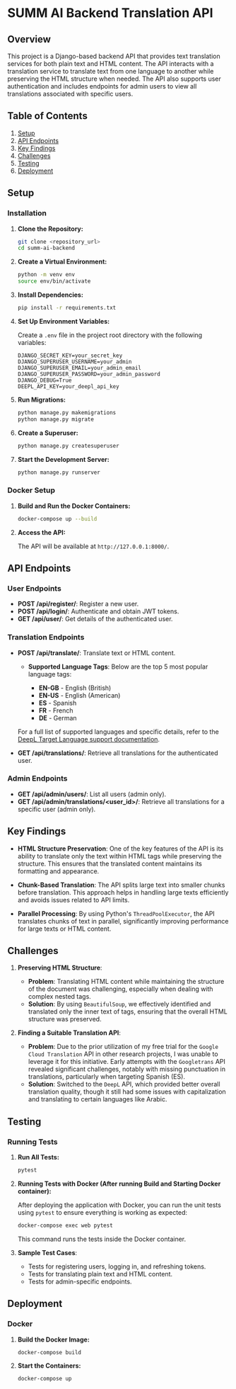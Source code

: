 # SUMM AI Backend Translation API

## Overview

This project is a Django-based backend API that provides text translation services for both plain text and HTML content. The API interacts with a translation service to translate text from one language to another while preserving the HTML structure when needed. The API also supports user authentication and includes endpoints for admin users to view all translations associated with specific users.

## Table of Contents

1. [Setup](#setup)
2. [API Endpoints](#api-endpoints)
3. [Key Findings](#key-findings)
4. [Challenges](#challenges)
5. [Testing](#testing)
6. [Deployment](#deployment)

## Setup

### Installation

1. **Clone the Repository:**

   ```bash
   git clone <repository_url>
   cd summ-ai-backend
   ```

2. **Create a Virtual Environment:**

   ```bash
   python -m venv env
   source env/bin/activate
   ```

3. **Install Dependencies:**

   ```bash
   pip install -r requirements.txt
   ```

4. **Set Up Environment Variables:**

   Create a `.env` file in the project root directory with the following variables:

   ```plaintext
   DJANGO_SECRET_KEY=your_secret_key
   DJANGO_SUPERUSER_USERNAME=your_admin
   DJANGO_SUPERUSER_EMAIL=your_admin_email
   DJANGO_SUPERUSER_PASSWORD=your_admin_password
   DJANGO_DEBUG=True
   DEEPL_API_KEY=your_deepl_api_key
   ```

5. **Run Migrations:**

   ```bash
   python manage.py makemigrations
   python manage.py migrate
   ```

6. **Create a Superuser:**

   ```bash
   python manage.py createsuperuser
   ```

7. **Start the Development Server:**

   ```bash
   python manage.py runserver
   ```

### Docker Setup

1. **Build and Run the Docker Containers:**

   ```bash
   docker-compose up --build
   ```

2. **Access the API:**

   The API will be available at `http://127.0.0.1:8000/`.

## API Endpoints

### User Endpoints

- **POST /api/register/**: Register a new user.
- **POST /api/login/**: Authenticate and obtain JWT tokens.
- **GET /api/user/**: Get details of the authenticated user.

### Translation Endpoints

- **POST /api/translate/**: Translate text or HTML content.
  - **Supported Language Tags**: Below are the top 5 most popular language tags:
  
    - **EN-GB** - English (British)
    - **EN-US** - English (American)
    - **ES** - Spanish
    - **FR** - French
    - **DE** - German
  
  For a full list of supported languages and specific details, refer to the [DeepL Target Language support documentation](https://developers.deepl.com/docs/resources/supported-languages).

- **GET /api/translations/**: Retrieve all translations for the authenticated user.

### Admin Endpoints

- **GET /api/admin/users/**: List all users (admin only).
- **GET /api/admin/translations/<user_id>/**: Retrieve all translations for a specific user (admin only).

## Key Findings

- **HTML Structure Preservation**: One of the key features of the API is its ability to translate only the text within HTML tags while preserving the structure. This ensures that the translated content maintains its formatting and appearance.
  
- **Chunk-Based Translation**: The API splits large text into smaller chunks before translation. This approach helps in handling large texts efficiently and avoids issues related to API limits.

- **Parallel Processing**: By using Python's `ThreadPoolExecutor`, the API translates chunks of text in parallel, significantly improving performance for large texts or HTML content.

## Challenges

1. **Preserving HTML Structure**:
   - **Problem**: Translating HTML content while maintaining the structure of the document was challenging, especially when dealing with complex nested tags.
   - **Solution**: By using `BeautifulSoup`, we effectively identified and translated only the inner text of tags, ensuring that the overall HTML structure was preserved.

2. **Finding a Suitable Translation API**:

   - **Problem**: Due to the prior utilization of my free trial for the `Google Cloud Translation` API in other research projects, I was unable to leverage it for this initiative. Early attempts with the `Googletrans` API revealed significant challenges, notably with missing punctuation in translations, particularly when targeting Spanish (ES).
   - **Solution**: Switched to the `DeepL` API, which provided better overall translation quality, though it still had some issues with capitalization and translating to certain languages like Arabic.

## Testing

### Running Tests

1. **Run All Tests:**

   ```bash
   pytest
   ```

2. **Running Tests with Docker (After running Build and Starting Docker container):**

   After deploying the application with Docker, you can run the unit tests using `pytest` to ensure everything is working as expected:

   ```bash
   docker-compose exec web pytest
   ```

   This command runs the tests inside the Docker container.

3. **Sample Test Cases**:
   - Tests for registering users, logging in, and refreshing tokens.
   - Tests for translating plain text and HTML content.
   - Tests for admin-specific endpoints.

## Deployment

### Docker

1. **Build the Docker Image:**

   ```bash
   docker-compose build
   ```

2. **Start the Containers:**

   ```bash
   docker-compose up
   ```
